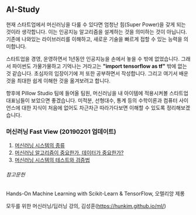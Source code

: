 ## AI-Study

현재 스타트업에서 머신러닝을 다룰 수 있다면 엄청난 힘(Super Power)을 갖게 되는 것이라 생각합니다. 이는 인공지능 알고리즘을 설계하는 것을 의미하는 것이 아닙니다. 기존에 나와있는 라이브러리를 이해하고, 새로운 기술을 빠르게 접할 수 있는 능력을 의미합니다.

스타트업을 경영, 운영하면서 1년동안 인공지능을 손에서 놓을 수 밖에 없었습니다. 그래서 파이썬도 가물가물하고 기억나는 거라고는 **"import tensorflow as tf"** 밖에 없는 것 같습니다. 초심자의 입장이기에 저 또한 공부하면서 작성합니다. 그리고 여기서 배운 것을 최대한 쉽게 이해한 것을 옮겨보려고 합니다.

향후에 Pillow Studio 팀에 들어올 팀원, 머신러닝을 내 아이템에 적용시켜볼 스타트업 대표님들이 보았으면 좋겠습니다. 미적분, 선형대수, 통계 등의 수학이론과 컴퓨터 사이언스에 대한 지식이 처음에 없어도 차근차근 따라가다보면 이해할 수 있도록 정리해보겠습니다.

### 머신러닝 Fast View (20190201 업데이트)

1. [머신러닝 시스템의 종류](https://github.com/iknowSteven/AI-Study/blob/master/A1.md)
2. [머신러닝 알고리즘이 중요한가, 데이터가 중요한가? ](https://github.com/iknowSteven/AI-Study/blob/master/A2.md)
3. [머신러닝 시스템의 테스트와 검증법]()



###### 참고문헌

Hands-On Machine Learning with Scikit-Learn & TensorFlow, 오렐리앙 제롱

모두를 위한 머신러닝/딥러닝 강의, 김성훈(https://hunkim.github.io/ml/)



